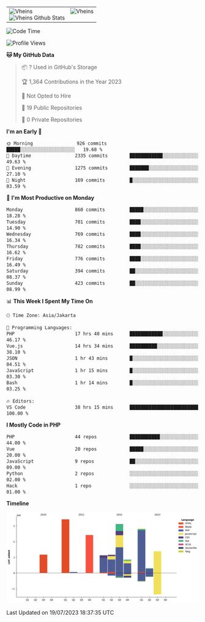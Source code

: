 <table>
  <tr>
    <td valign="top">
      <img src="https://github-readme-streak-stats.herokuapp.com/?user=Vheins&" alt="Vheins" /><br/>
      <img src="https://github-readme-stats.vercel.app/api?username=vheins&count_private=true&show_icons=true" alt="Vheins Github Stats">
    </td>
    <td valign="top">
      <img src="https://github-readme-stats.vercel.app/api/top-langs/?username=Vheins&count_private=true" alt="Vheins" /><br/>
    </td>
  </tr>
</table>

<!--START_SECTION:waka-->
![Code Time](http://img.shields.io/badge/Code%20Time-427%20hrs-blue)

![Profile Views](http://img.shields.io/badge/Profile%20Views-0-blue)

**🐱 My GitHub Data** 

> 📦 ? Used in GitHub's Storage 
 > 
> 🏆 1,364 Contributions in the Year 2023
 > 
> 🚫 Not Opted to Hire
 > 
> 📜 19 Public Repositories 
 > 
> 🔑 0 Private Repositories 
 > 
**I'm an Early 🐤** 

```text
🌞 Morning                926 commits         █████░░░░░░░░░░░░░░░░░░░░   19.68 % 
🌆 Daytime                2335 commits        ████████████░░░░░░░░░░░░░   49.63 % 
🌃 Evening                1275 commits        ███████░░░░░░░░░░░░░░░░░░   27.10 % 
🌙 Night                  169 commits         █░░░░░░░░░░░░░░░░░░░░░░░░   03.59 % 
```
📅 **I'm Most Productive on Monday** 

```text
Monday                   860 commits         █████░░░░░░░░░░░░░░░░░░░░   18.28 % 
Tuesday                  701 commits         ████░░░░░░░░░░░░░░░░░░░░░   14.90 % 
Wednesday                769 commits         ████░░░░░░░░░░░░░░░░░░░░░   16.34 % 
Thursday                 782 commits         ████░░░░░░░░░░░░░░░░░░░░░   16.62 % 
Friday                   776 commits         ████░░░░░░░░░░░░░░░░░░░░░   16.49 % 
Saturday                 394 commits         ██░░░░░░░░░░░░░░░░░░░░░░░   08.37 % 
Sunday                   423 commits         ██░░░░░░░░░░░░░░░░░░░░░░░   08.99 % 
```


📊 **This Week I Spent My Time On** 

```text
🕑︎ Time Zone: Asia/Jakarta

💬 Programming Languages: 
PHP                      17 hrs 40 mins      ████████████░░░░░░░░░░░░░   46.17 % 
Vue.js                   14 hrs 34 mins      ██████████░░░░░░░░░░░░░░░   38.10 % 
JSON                     1 hr 43 mins        █░░░░░░░░░░░░░░░░░░░░░░░░   04.51 % 
JavaScript               1 hr 15 mins        █░░░░░░░░░░░░░░░░░░░░░░░░   03.30 % 
Bash                     1 hr 14 mins        █░░░░░░░░░░░░░░░░░░░░░░░░   03.25 % 

🔥 Editors: 
VS Code                  38 hrs 15 mins      █████████████████████████   100.00 % 
```

**I Mostly Code in PHP** 

```text
PHP                      44 repos            ███████████░░░░░░░░░░░░░░   44.00 % 
Vue                      20 repos            █████░░░░░░░░░░░░░░░░░░░░   20.00 % 
JavaScript               9 repos             ██░░░░░░░░░░░░░░░░░░░░░░░   09.00 % 
Python                   2 repos             ░░░░░░░░░░░░░░░░░░░░░░░░░   02.00 % 
Hack                     1 repo              ░░░░░░░░░░░░░░░░░░░░░░░░░   01.00 % 
```



**Timeline**

![Lines of Code chart](https://raw.githubusercontent.com/vheins/vheins/main/assets/bar_graph.png)


 Last Updated on 19/07/2023 18:37:35 UTC
<!--END_SECTION:waka-->
